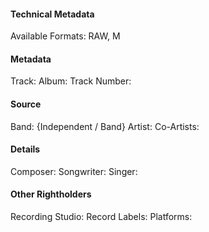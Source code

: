 #### Technical Metadata
Available Formats: RAW, M
#### Metadata
Track:
Album:
Track Number:
#### Source
Band: {Independent / Band}
Artist: 
Co-Artists: 
#### Details
Composer:
Songwriter:
Singer:
#### Other Rightholders
Recording Studio:
Record Labels:
Platforms: